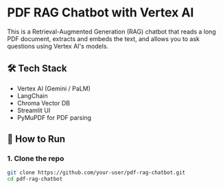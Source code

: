 # PDF RAG Chatbot with Vertex AI

This is a Retrieval-Augmented Generation (RAG) chatbot that reads a long PDF document, extracts and embeds the text, and allows you to ask questions using Vertex AI's models.

## 🛠 Tech Stack
- Vertex AI (Gemini / PaLM)
- LangChain
- Chroma Vector DB
- Streamlit UI
- PyMuPDF for PDF parsing

## 🚀 How to Run

### 1. Clone the repo
```bash
git clone https://github.com/your-user/pdf-rag-chatbot.git
cd pdf-rag-chatbot
